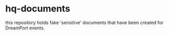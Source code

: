 # hq-documents
this repository holds fake 'sensitive' documents that have been created for DreamPort events.  
